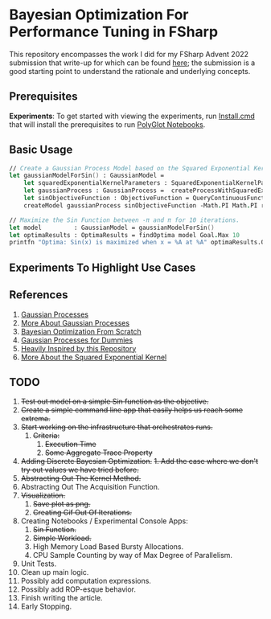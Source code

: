 # Bayesian Optimization For Performance Tuning in FSharp

This repository encompasses the work I did for my FSharp Advent 2022 submission that write-up for which can be found [here](AdventSubmission.md); the submission is a good starting point to understand the rationale and underlying concepts.

## Prerequisites

__Experiments__: To get started with viewing the experiments, run [Install.cmd](Install.cmd) that will install the prerequisites to run [PolyGlot Notebooks](https://devblogs.microsoft.com/dotnet/dotnet-interactive-notebooks-is-now-polyglot-notebooks/).

## Basic Usage

```fsharp
// Create a Gaussian Process Model based on the Squared Exponential Kernel for the Sin Function.
let gaussianModelForSin() : GaussianModel =
    let squaredExponentialKernelParameters : SquaredExponentialKernelParameters = { LengthScale = 1.; Variance = 1. }
    let gaussianProcess : GaussianProcess =  createProcessWithSquaredExponentialKernel squaredExponentialKernelParameters
    let sinObjectiveFunction : ObjectiveFunction = QueryContinuousFunction Trig.Sin
    createModel gaussianProcess sinObjectiveFunction -Math.PI Math.PI resolution

// Maximize the Sin Function between -π and π for 10 iterations.
let model         : GaussianModel = gaussianModelForSin()
let optimaResults : OptimaResults = findOptima model Goal.Max 10
printfn "Optima: Sin(x) is maximized when x = %A at %A" optimaResults.Optima.X optimaResults.Optima.Y
```

## Experiments To Highlight Use Cases

## References

1. [Gaussian Processes](http://krasserm.github.io/2018/03/19/gaussian-processes/)
2. [More About Gaussian Processes](https://peterroelants.github.io/posts/gaussian-process-tutorial/)
3. [Bayesian Optimization From Scratch](https://machinelearningmastery.com/what-is-bayesian-optimization/)
4. [Gaussian Processes for Dummies](http://katbailey.github.io/post/gaussian-processes-for-dummies/)
5. [Heavily Inspired by this Repository](https://github.com/koryakinp/GP)
6. [More About the Squared Exponential Kernel](https://peterroelants.github.io/posts/gaussian-process-kernels/#Exponentiated-quadratic-kernel)

## TODO

1. ~~Test out model on a simple Sin function as the objective.~~
2. ~~Create a simple command line app that easily helps us reach some extrema.~~
3. ~~Start working on the infrastructure that orchestrates runs.~~
   1. ~~Criteria:~~
      1. ~~Execution Time~~
      2. ~~Some Aggregate Trace Property~~
4. ~~Adding Discrete Bayesian Optimization.~~
   ~~1. Add the case where we don't try out values we have tried before.~~
5. ~~Abstracting Out The Kernel Method.~~ 
6. Abstracting Out The Acquisition Function.
7. ~~Visualization.~~
   1. ~~Save plot as png.~~
   2. ~~Creating Gif Out Of Iterations.~~
8. Creating Notebooks / Experimental Console Apps:
   1. ~~Sin Function.~~
   2. ~~Simple Workload.~~
   3. High Memory Load Based Bursty Allocations. 
   4. CPU Sample Counting by way of Max Degree of Parallelism.
9.  Unit Tests.
10. Clean up main logic.
   1. Possibly add computation expressions.
   2. Possibly add ROP-esque behavior.
11. Finish writing the article.
12. Early Stopping.